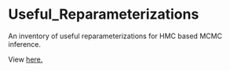 # Useful_Reparameterizations
An inventory of useful reparameterizations for HMC based MCMC inference.

View [here.](https://braydentang1.github.io/Useful_Reparameterizations/)